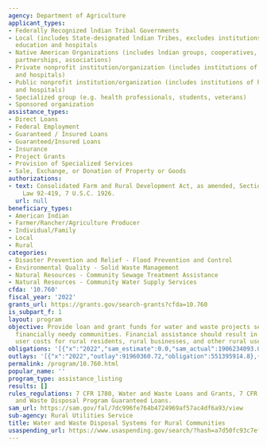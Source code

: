 ```yaml
---
agency: Department of Agriculture
applicant_types:
- Federally Recognized lndian Tribal Governments
- Local (includes State-designated lndian Tribes, excludes institutions of higher
  education and hospitals
- Native American Organizations (includes lndian groups, cooperatives, corporations,
  partnerships, associations)
- Private nonprofit institution/organization (includes institutions of higher education
  and hospitals)
- Public nonprofit institution/organization (includes institutions of higher education
  and hospitals)
- Specialized group (e.g. health professionals, students, veterans)
- Sponsored organization
assistance_types:
- Direct Loans
- Federal Employment
- Guaranteed / Insured Loans
- Guaranteed/Insured Loans
- Insurance
- Project Grants
- Provision of Specialized Services
- Sale, Exchange, or Donation of Property or Goods
authorizations:
- text: Consolidated Farm and Rural Development Act, as amended, Section 306, Public
    Law 92-419, 7 U.S.C. 1926.
  url: null
beneficiary_types:
- American Indian
- Farmer/Rancher/Agriculture Producer
- Individual/Family
- Local
- Rural
categories:
- Disaster Prevention and Relief - Flood Prevention and Control
- Environmental Quality - Solid Waste Management
- Natural Resources - Community Sewage Treatment Assistance
- Natural Resources - Community Water Supply Services
cfda: '10.760'
fiscal_year: '2022'
grants_url: https://grants.gov/search-grants?cfda=10.760
is_subpart_f: 1
layout: program
objective: Provide loan and grant funds for water and waste projects serving the most
  financially needy communities. Financial assistance should result in reasonable
  user costs for rural residents, rural businesses, and other rural users.
obligations: '[{"x":"2022","sam_estimate":0.0,"sam_actual":1906234093.0,"usa_spending_actual":551395914.8},{"x":"2023","sam_estimate":1599798846.0,"sam_actual":0.0,"usa_spending_actual":532932187.38},{"x":"2024","sam_estimate":1599798846.0,"sam_actual":0.0,"usa_spending_actual":398382567.21}]'
outlays: '[{"x":"2022","outlay":91960360.72,"obligation":551395914.8},{"x":"2023","outlay":14322983.3,"obligation":532932187.38},{"x":"2024","outlay":1125200.05,"obligation":398382567.21}]'
permalink: /program/10.760.html
popular_name: ''
program_type: assistance_listing
results: []
rules_regulations: 7 CFR 1780, Water and Waste Loans and Grants, 7 CFR 1779, Water
  and Waste Disposal Program Guaranteed Loans.
sam_url: https://sam.gov/fal/7dc996fe764b4724969af57ac4df6a93/view
sub-agency: Rural Utilities Service
title: Water and Waste Disposal Systems for Rural Communities
usaspending_url: https://www.usaspending.gov/search/?hash=a7d50fc93c7ef3addf4c26cae8522439
---
```

